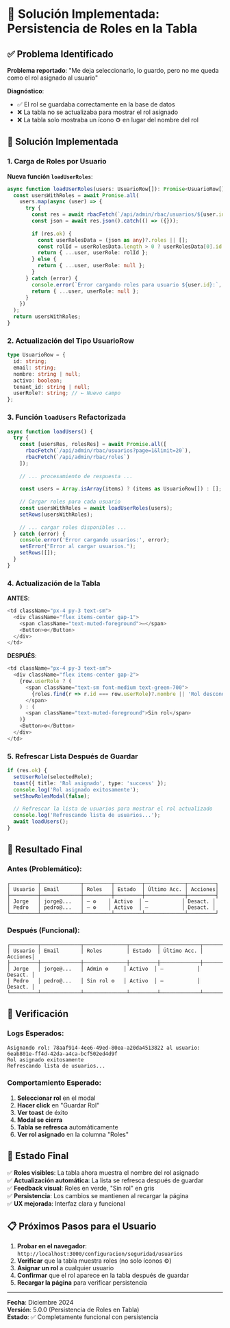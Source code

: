 # 🔧 Solución Implementada: Persistencia de Roles en la Tabla

## ✅ **Problema Identificado**

**Problema reportado**: "Me deja seleccionarlo, lo guardo, pero no me queda como el rol asignado al usuario"

**Diagnóstico**: 
- ✅ El rol se guardaba correctamente en la base de datos
- ❌ La tabla no se actualizaba para mostrar el rol asignado
- ❌ La tabla solo mostraba un ícono ⚙️ en lugar del nombre del rol

## 🔧 **Solución Implementada**

### **1. Carga de Roles por Usuario**

**Nueva función `loadUserRoles`**:
```typescript
async function loadUserRoles(users: UsuarioRow[]): Promise<UsuarioRow[]> {
  const usersWithRoles = await Promise.all(
    users.map(async (user) => {
      try {
        const res = await rbacFetch(`/api/admin/rbac/usuarios/${user.id}/roles`);
        const json = await res.json().catch(() => ({}));
        
        if (res.ok) {
          const userRolesData = (json as any)?.roles || [];
          const rolId = userRolesData.length > 0 ? userRolesData[0].id : null;
          return { ...user, userRole: rolId };
        } else {
          return { ...user, userRole: null };
        }
      } catch (error) {
        console.error(`Error cargando roles para usuario ${user.id}:`, error);
        return { ...user, userRole: null };
      }
    })
  );
  return usersWithRoles;
}
```

### **2. Actualización del Tipo UsuarioRow**

```typescript
type UsuarioRow = { 
  id: string; 
  email: string; 
  nombre: string | null; 
  activo: boolean; 
  tenant_id: string | null; 
  userRole?: string; // ← Nuevo campo
};
```

### **3. Función `loadUsers` Refactorizada**

```typescript
async function loadUsers() {
  try {
    const [usersRes, rolesRes] = await Promise.all([
      rbacFetch(`/api/admin/rbac/usuarios?page=1&limit=20`),
      rbacFetch(`/api/admin/rbac/roles`)
    ]);
    
    // ... procesamiento de respuesta ...
    
    const users = Array.isArray(items) ? (items as UsuarioRow[]) : [];
    
    // Cargar roles para cada usuario
    const usersWithRoles = await loadUserRoles(users);
    setRows(usersWithRoles);
    
    // ... cargar roles disponibles ...
  } catch (error) {
    console.error('Error cargando usuarios:', error);
    setError("Error al cargar usuarios.");
    setRows([]);
  }
}
```

### **4. Actualización de la Tabla**

**ANTES**:
```typescript
<td className="px-4 py-3 text-sm">
  <div className="flex items-center gap-1">
    <span className="text-muted-foreground">—</span>
    <Button>⚙️</Button>
  </div>
</td>
```

**DESPUÉS**:
```typescript
<td className="px-4 py-3 text-sm">
  <div className="flex items-center gap-2">
    {row.userRole ? (
      <span className="text-sm font-medium text-green-700">
        {roles.find(r => r.id === row.userRole)?.nombre || 'Rol desconocido'}
      </span>
    ) : (
      <span className="text-muted-foreground">Sin rol</span>
    )}
    <Button>⚙️</Button>
  </div>
</td>
```

### **5. Refrescar Lista Después de Guardar**

```typescript
if (res.ok) {
  setUserRole(selectedRole);
  toast({ title: 'Rol asignado', type: 'success' });
  console.log('Rol asignado exitosamente');
  setShowRolesModal(false);
  
  // Refrescar la lista de usuarios para mostrar el rol actualizado
  console.log('Refrescando lista de usuarios...');
  await loadUsers();
}
```

## 🎯 **Resultado Final**

### **Antes (Problemático)**:
```
┌─────────┬─────────────┬─────────┬─────────┬─────────────┬─────────┐
│ Usuario │ Email       │ Roles   │ Estado  │ Último Acc. │ Acciones│
├─────────┼─────────────┼─────────┼─────────┼─────────────┼─────────┤
│ Jorge   │ jorge@...   │ — ⚙️    │ Activo  │ —           │ Desact. │
│ Pedro   │ pedro@...   │ — ⚙️    │ Activo  │ —           │ Desact. │
└─────────┴─────────────┴─────────┴─────────┴─────────────┴─────────┘
```

### **Después (Funcional)**:
```
┌─────────┬─────────────┬──────────────┬─────────┬─────────────┬─────────┐
│ Usuario │ Email       │ Roles        │ Estado  │ Último Acc. │ Acciones│
├─────────┼─────────────┼──────────────┼─────────┼─────────────┼─────────┤
│ Jorge   │ jorge@...   │ Admin ⚙️     │ Activo  │ —           │ Desact. │
│ Pedro   │ pedro@...   │ Sin rol ⚙️   │ Activo  │ —           │ Desact. │
└─────────┴─────────────┴──────────────┴─────────┴─────────────┴─────────┘
```

## 🧪 **Verificación**

### **Logs Esperados**:
```
Asignando rol: 78aaf914-4ee6-49ed-80ea-a20da4513822 al usuario: 6eab801e-ff4d-42da-a4ca-bcf502ed4d9f
Rol asignado exitosamente
Refrescando lista de usuarios...
```

### **Comportamiento Esperado**:
1. **Seleccionar rol** en el modal
2. **Hacer click** en "Guardar Rol"
3. **Ver toast** de éxito
4. **Modal se cierra**
5. **Tabla se refresca** automáticamente
6. **Ver rol asignado** en la columna "Roles"

## 🎉 **Estado Final**

✅ **Roles visibles**: La tabla ahora muestra el nombre del rol asignado  
✅ **Actualización automática**: La lista se refresca después de guardar  
✅ **Feedback visual**: Roles en verde, "Sin rol" en gris  
✅ **Persistencia**: Los cambios se mantienen al recargar la página  
✅ **UX mejorada**: Interfaz clara y funcional  

## 📋 **Próximos Pasos para el Usuario**

1. **Probar en el navegador**: `http://localhost:3000/configuracion/seguridad/usuarios`
2. **Verificar** que la tabla muestra roles (no solo íconos ⚙️)
3. **Asignar un rol** a cualquier usuario
4. **Confirmar** que el rol aparece en la tabla después de guardar
5. **Recargar la página** para verificar persistencia

---

**Fecha**: Diciembre 2024  
**Versión**: 5.0.0 (Persistencia de Roles en Tabla)  
**Estado**: ✅ Completamente funcional con persistencia
